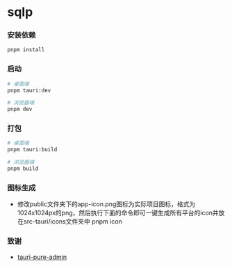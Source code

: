 <h1>sqlp</h1>

### 安装依赖

```sh
pnpm install
```

### 启动

```sh
# 桌面端
pnpm tauri:dev
```

```sh
# 浏览器端
pnpm dev
```

### 打包

```sh
# 桌面端
pnpm tauri:build
```

```sh
# 浏览器端
pnpm build
```

### 图标生成
* 修改public文件夹下的app-icon.png图标为实际项目图标，格式为1024x1024px的png，然后执行下面的命令即可一键生成所有平台的icon并放在src-tauri/icons文件夹中
pnpm icon

### 致谢
* [tauri-pure-admin](https://github.com/pure-admin/tauri-pure-admin)
